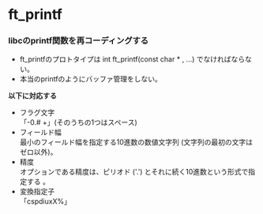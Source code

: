 # ft_printf
### libcのprintf関数を再コーディングする
- ft_printfのプロトタイプは	int ft_printf(const char * , ...)	でなければならない。
- 本当のprintfのようにバッファ管理をしない。  
  
**以下に対応する**  
- フラグ文字  
「-0.# +」(そのうちの1つはスペース)
- フィールド幅  
最小のフィールド幅を指定する10進数の数値文字列 (文字列の最初の文字はゼロ以外)。
- 精度  
オプションである精度は、ピリオド ('.') とそれに続く10進数という形式で指定する 。
- 変換指定子  
「cspdiuxX%」
